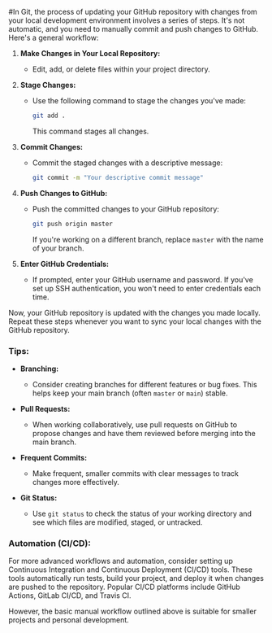 #In Git, the process of updating your GitHub repository with changes from your local development environment involves a series of steps. It's not automatic, and you need to manually commit and push changes to GitHub. Here's a general workflow:

1. **Make Changes in Your Local Repository:**
   - Edit, add, or delete files within your project directory.

2. **Stage Changes:**
   - Use the following command to stage the changes you've made:
     ```bash
     git add .
     ```
     This command stages all changes.

3. **Commit Changes:**
   - Commit the staged changes with a descriptive message:
     ```bash
     git commit -m "Your descriptive commit message"
     ```

4. **Push Changes to GitHub:**
   - Push the committed changes to your GitHub repository:
     ```bash
     git push origin master
     ```
     If you're working on a different branch, replace `master` with the name of your branch.

5. **Enter GitHub Credentials:**
   - If prompted, enter your GitHub username and password. If you've set up SSH authentication, you won't need to enter credentials each time.

Now, your GitHub repository is updated with the changes you made locally. Repeat these steps whenever you want to sync your local changes with the GitHub repository.

### Tips:

- **Branching:**
  - Consider creating branches for different features or bug fixes. This helps keep your main branch (often `master` or `main`) stable.

- **Pull Requests:**
  - When working collaboratively, use pull requests on GitHub to propose changes and have them reviewed before merging into the main branch.

- **Frequent Commits:**
  - Make frequent, smaller commits with clear messages to track changes more effectively.

- **Git Status:**
  - Use `git status` to check the status of your working directory and see which files are modified, staged, or untracked.

### Automation (CI/CD):

For more advanced workflows and automation, consider setting up Continuous Integration and Continuous Deployment (CI/CD) tools. These tools automatically run tests, build your project, and deploy it when changes are pushed to the repository. Popular CI/CD platforms include GitHub Actions, GitLab CI/CD, and Travis CI.

However, the basic manual workflow outlined above is suitable for smaller projects and personal development.
